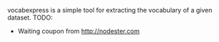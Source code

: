 vocabexpress is a simple tool for extracting the vocabulary of a given dataset.
TODO:
- Waiting coupon from http://nodester.com
